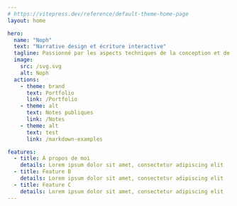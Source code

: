 ```yaml
---
# https://vitepress.dev/reference/default-theme-home-page
layout: home

hero:
  name: "Noph"
  text: "Narrative design et écriture interactive"
  tagline: Passionné par les aspects techniques de la conception et de l'écriture d'expériences interactives
  image:
    src: /svg.svg
    alt: Noph
  actions:
    - theme: brand
      text: Portfolio
      link: /Portfolio
    - theme: alt
      text: Notes publiques
      link: /Notes
    - theme: alt
      text: test
      link: /markdown-examples

features:
  - title: À propos de moi
    details: Lorem ipsum dolor sit amet, consectetur adipiscing elit
  - title: Feature B
    details: Lorem ipsum dolor sit amet, consectetur adipiscing elit
  - title: Feature C
    details: Lorem ipsum dolor sit amet, consectetur adipiscing elit
---
```


